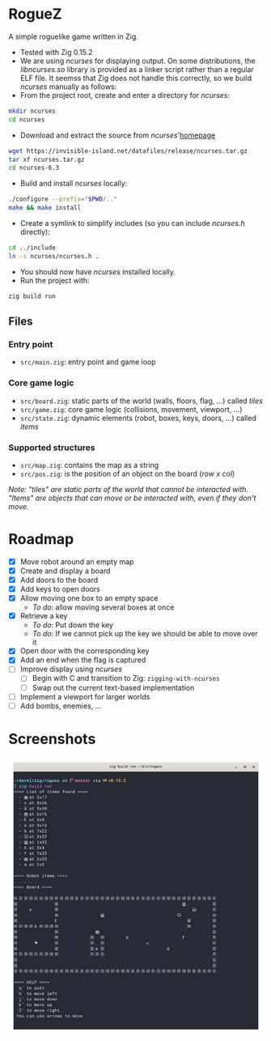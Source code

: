 # RogueZ

A simple roguelike game written in Zig.

- Tested with Zig 0.15.2
- We are using *ncurses* for displaying output.
On some distributions, the *libncurses.so* library is provided as a linker script rather
than a regular ELF file. It seemss that Zig does not handle this correctly, so we build
*ncurses* manually as follows:
- From the project root, create and enter a directory for *ncurses*:
```sh
mkdir ncurses
cd ncurses
```
- Download and extract the source from *ncurses*'[homepage](https://invisible-island.net/datafiles/release/ncurses.tar.gz)

```sh
wget https://invisible-island.net/datafiles/release/ncurses.tar.gz
tar xf ncurses.tar.gz
cd ncurses-6.3
```
- Build and install *ncurses* locally:
```sh
./configure --prefix="$PWD/.."
make && make install
```
- Create a symlink to simplify includes (so you can include *ncurses.h* directly):
```sh
cd ../include
ln -s ncurses/ncurses.h .
```
- You should now have *ncurses* installed locally.
- Run the project with:
```sh
zig build run
```

## Files

### Entry point
- `src/main.zig`: entry point and game loop

### Core game logic
- `src/board.zig`: static parts of the world (walls, floors, flag, ...) called *tiles*
- `src/game.zig`: core game logic (collisions, movement, viewport, ...)
- `src/state.zig`: dynamic elements (robot, boxes, keys, doors, ...) called *items*

### Supported structures
- `src/map.zig`: contains the map as a string
- `src/pos.zig`: is the position of an object on the board (*row x col*)

*Note: "tiles" are static parts of the world that cannot be interacted with. "Items" are objects that can move or be interacted with, even if they don't move.*

# Roadmap

- [x] Move robot around an empty map
- [x] Create and display a board
- [x] Add doors to the board
- [x] Add keys to open doors
- [x] Allow moving one box to an empty space
  - *To do*: allow moving several boxes at once
- [x] Retrieve a key
  - *To do*: Put down the key
  - *To do*: If we cannot pick up the key we should be able to move over it
- [x] Open door with the corresponding key
- [x] Add an end when the flag is captured
- [ ] Improve display using *ncurses*
  - [ ] Begin with C and transition to Zig: `zigging-with-ncurses`
  - [ ] Swap out the current text-based implementation
- [ ] Implement a viewport for larger worlds
- [ ] Add bombs, enemies, ...

# Screenshots

![First steps](screenshot.png "first steps")
